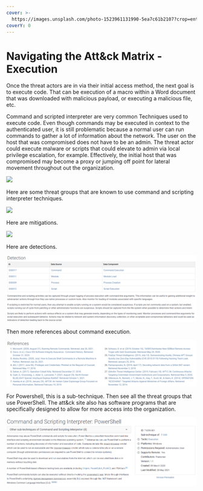 ```yaml
---
cover: >-
  https://images.unsplash.com/photo-1523961131990-5ea7c61b2107?crop=entropy&cs=srgb&fm=jpg&ixid=MnwxOTcwMjR8MHwxfHNlYXJjaHw2fHx0ZWNofGVufDB8fHx8MTY0NjU5NDQzNA&ixlib=rb-1.2.1&q=85
coverY: 0
---
```


# Navigating the Att\&ck Matrix - Execution

Once the threat actors are in via their initial access method, the next goal is to execute code. That can be execution of a macro within a Word document that was downloaded with malicious payload, or executing a malicious file, etc.&#x20;

Command and scripted interpreter are very common Techniques used to execute code. Even though commands may be executed in context to the authenticated user, it is still problematic because a normal user can run commands to gather a lot of information about the network. The user on the host that was compromised does not have to be an admin.  The threat actor could execute malware or scripts that could elevate to admin via local privilege escalation, for example. Effectively, the initial host that was compromised may become a proxy or jumping off point for lateral movement throughout out the organization.

![](../../.gitbook/assets/command\_and\_scripting.PNG)

&#x20;Here are some threat groups that are known to use command and scripting interpreter techniques.&#x20;

![](../../.gitbook/assets/procedure\_examples3.PNG)

Here are mitigations.&#x20;

![](<../../.gitbook/assets/mitigations3.PNG>)

Here are detections.&#x20;

![](../../.gitbook/assets/detection3.PNG)

Then more references about command execution.&#x20;

![](../../.gitbook/assets/references3.PNG)

For Powershell, this is a sub-technique. Then see all the threat groups that use PowerShell. The att&ck site also has software programs that are specifically designed to allow for more access into the organization.&#x20;

![](../../.gitbook/assets/powershell.PNG)
